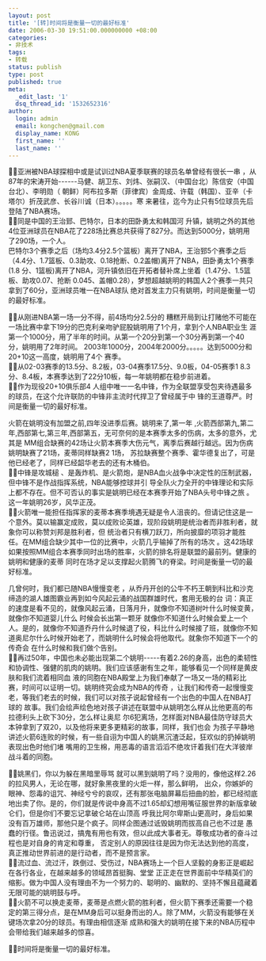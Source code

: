 ```yaml
---
layout: post
title: '[转]时间将是衡量一切的最好标准'
date: 2006-03-30 19:51:00.000000000 +08:00
categories:
- 非技术
tags:
- 转载
status: publish
type: post
published: true
meta:
  _edit_last: '1'
  dsq_thread_id: '1532652316'
author:
  login: admin
  email: kongchen@gmail.com
  display_name: KONG
  first_name: ''
  last_name: ''
---
```

亚洲被NBA球探相中或是试训过NBA夏季联赛的球员名单曾经有很长一串 ，从87年的宋涛开始------马健、胡卫东、刘炜、张嗣汉、（中国台北）陈信安（中国台北）、李明勋（ 朝鲜）阿布拉多斯（菲律宾）金周成、许载（韩国）、亚辛（卡塔尔）折茂武彦、长谷川诚（日本）。。。。。寒 来暑往，迄今为止只有5位球员先后登陆了NBA赛场。   
同是中国的王治郅、巴特尔，日本的田卧勇太和韩国河 升镇，姚明之外的其他4位亚洲球员在NBA花了228场比赛总共获得了827分。而达到5000分，姚明用 了290场，一个人。   
巴特尔3个赛季之后（场均3.4分2.5个篮板）离开了NBA，王治郅5个赛季之后 （4.4分、1.7篮板、0.3助攻、0.18抢断、0.2盖帽)离开了NBA，田卧勇太1个赛季(1.8 分、1篮板)离开了NBA，河升镇依旧在开拓者替补席上坐着（1.47分、1.5篮板、助攻0.07、抢断 0.045、盖帽0.28），梦想超越姚明的韩国人2个赛季一共只拿到了60分，亚洲球员唯一在NBA球队 绝对首发主力只有姚明，时间是衡量一切的最好标准。 

从刚进NBA第一场一分不得，前4场均分2.5分的 糟糕开局到让打赌他不可能在一场比赛中拿下19分的巴克利亲吻驴屁股姚明用了1个月，拿到个人NBA职业生 涯第一个1000分，用了半年的时间。从第一个20分到第一个30分再到第一个40分，姚明用了2年时间。 2003年1000分，2004年2000分。。。。。达到5000分和20+10这一高度，姚明用了4个 赛季。   
从02-03赛季的13.5分、8.2板，03-04赛季17.5分、9.0板，04-05赛季1 8.3分、8.4板，本赛季达到了22分10板，每一年姚明都在稳步前进着。   
作为现役20+10俱乐部4 人组中唯一一名中锋，作为全联盟享受包夹待遇最多的球员，在这个允许联防的中锋非主流时代捍卫了曾经属于中 锋的王道尊严。时间是衡量一切的最好标准。 

火箭在姚明没有加盟之前,四年没进季后赛。姚明来了,第一年 ,火箭西部第九,第二年,西部第七,第三年,西部第五，无可奈何的是本赛季太多的伤病，太多的意外，尤其是 MM组合缺赛的42场让火箭本赛季大伤元气，离季后赛越行越远。因为伤病姚明缺赛了21场，麦蒂同样缺赛2 1场， 苏拉缺赛整个赛季、霍华德复出了，可是他已经老了，同样已经韶华老去的还有木桶伯。   
中锋是攻城槌 、是轰炸机、是火箭炮，是NBA血火战争中决定性的压制武器，但中锋不是作战指挥系统，NBA能够控球并引 导全队火力全开的中锋理论和实际上都不存在。但不可否认的事实是姚明已经在本赛季开始了NBA头号中锋之旅 。这一年姚明26岁，风华正茂。   
火箭唯一能担任指挥家的麦蒂本赛季境遇无疑是令人沮丧的。但请记住这是一 个意外。莫以输赢定成败，莫以成败论英雄，现阶段姚明是统治者而非胜利者，就象你可以称赞刘邦是胜利者，但 统治者只有横刀跃刀，所向披靡的项羽才能胜任。在MM组合缺少其中一位的比赛中，火箭几乎输掉了所有的场次 。这42场球如果按照MM组合本赛季同时出场的胜率，火箭的排名将是联盟的最前列。健康的姚明和健康的麦蒂 同时在场才足以支撑起火箭腾飞的脊梁。时间是衡量一切的最好标准。 

几曾何时，我们都已随NBA慢慢变老 ，从乔丹开创的公牛不朽王朝到科比和沙克缔造的湖人雄图霸业再到如今风起云涌的战国群雄时代，套用无极的台 词：真正的速度是看不见的，就像风起云涌，日落月升，就像你不知道树叶什么时候变黄，就像你不知道婴儿什么 时候会长出第一颗牙 就像你不知道什么时候会爱上一个人。是的，就像你不知道乔丹什么时候退了役，科比什么时候接了班，就像你不知道奥尼尔什么时候开始老了，而姚明什么时候会将他取代。就象你不知道下一个的传奇会 在什么时候和我们做个告别。   
再过50年，中国也未必能出现第二个姚明-----有着2.26的身高，出色的柔韧性和协调性、强健的肌肉的姚明。我们应该感谢有生之年，能够看见一个同样是黄皮肤和我们流着相同血 液的同胞在NBA殿堂上为我们奉献了一场又一场的精彩比赛，时间可以证明一切。姚明终究会成为NBA的传奇 ，让我们和传奇一起慢慢变老，等我们老去的时候，我们可以对孩子说起曾经有一个出色的中国人在NBA打球的 故事。我们会绘声绘色地对孩子讲述在联盟中从姚明怎么样从比他更高的布拉德利头上砍下30分，怎么样让奥尼 尔6犯离场，怎样面对NBA最佳防守球员大本钟拿到了双20，以及他将来更多更精彩的故事，同样，我们也会 为孩子平静地讲述火箭6连败的时候，有一些自诩为中国人的姚黑沉渣泛起，狂欢似的扔掉姚明表现出色时他们堵 嘴用的卫生棉，用恶毒的语言滔滔不绝攻讦着我们在大洋彼岸战斗着的同胞。 

姚黑们，你以为躲在黑暗里辱骂 就可以黑到姚明了吗？没用的，像他这样2.26的拉风男人，无论在哪，就好象黑夜里的火炬一样，那么鲜明， 出众，你嫉妒的眼神、怨毒的诅咒、神经兮兮的哀叹，还有那张电脑屏幕后扭曲的脸，都已经彻底地出卖了你。是的，你们就是传说中身高不过1.65却幻想用嘴征服世界的新版拿破仑们，但是你们不要忘记拿破仑站在山顶高 呼我比阿尔卑斯山更高时，身后如果没有百万雄师，那他只是个疯子。同样企图通过诋毁姚明而拔高自己也不过是 愚蠢的行径。鲁迅说过，搞鬼有用也有效，但以此成大事者无。尊敬成功者的奋斗过程也是对自身的肯定和尊重， 否定别人的原因往往是因为你无法达到他的高度，真正推动世界前进的是行动者，而不是预言家。   
流过血、流过汗，跌倒过、受伤过，NBA赛场上一个巨人坚毅的身影正是崛起在各行各业，在越来越多的领域昂首挺胸、堂堂 正正走在世界面前中华精英们的缩影。做为中国人没有理由不为一个努力的、聪明的、幽默的、坚持不懈且蕴藏着无限可能的姚明鼓与呼。   
火箭不可以换走麦蒂，麦蒂是点燃火箭的胜利者，但火箭下赛季还需要一个稳定的第三得分点，是在MM身后可以挺身而出的人。除了MM，火箭没有能够在关键场次拿20分的球员。有理由相信逐渐 成熟和强大的姚明在接下来的NBA历程中会带给我们越来越多的惊喜。 

时间将是衡量一切的最好标准。